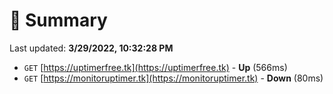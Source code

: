 # 📖 Summary
Last updated: **3/29/2022, 10:32:28 PM**

- `GET` [https://uptimerfree.tk](https://uptimerfree.tk) - **Up** (566ms)
- `GET` [https://monitoruptimer.tk](https://monitoruptimer.tk) - **Down** (80ms)
